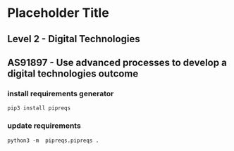# Placeholder Title
## Level 2 - Digital Technologies
## AS91897 - Use advanced processes to develop a digital technologies outcome 



### install requirements generator
`pip3 install pipreqs`

### update requirements
`python3 -m  pipreqs.pipreqs .`